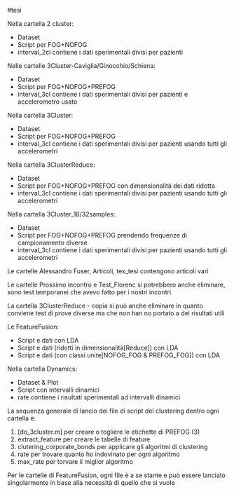 #tesi

Nella cartella 2 cluster:
  - Dataset
  - Script per FOG+NOFOG
  -  interval_2cl contiene i dati sperimentali divisi per pazienti 
  
Nelle cartelle 3Cluster-Caviglia/Ginocchio/Schiena:
  - Dataset
  - Script per FOG+NOFOG+PREFOG
  - interval_3cl contiene i dati sperimentali divisi per pazienti e accelerometro usato
  
Nella cartella 3Cluster:
  - Dataset
  - Script per FOG+NOFOG+PREFOG
  - interval_3cl contiene i dati sperimentali divisi per pazienti usando tutti gli accelerometri
  
Nella cartella 3ClusterReduce:
  - Dataset
  - Script per FOG+NOFOG+PREFOG con dimensionalità dei dati ridotta
  - interval_3cl contiene i dati sperimentali divisi per pazienti usando tutti gli accelerometri
  
Nella cartella 3Cluster_16/32samples:
  - Dataset
  - Script per FOG+NOFOG+PREFOG prendendo frequenze di campionamento diverse
  - interval_3cl contiene i dati sperimentali divisi per pazienti usando tutti gli accelerometri
  
Le cartelle Alessandro Fuser, Articoli, tex_tesi contengono articoli vari

Le cartelle Prossimo incontro e Test_Florenc si potrebbero anche eliminare, sono test temporanei che avevo fatto per i nostri incontri

La cartella 3ClusterReduce - copia si può anche eliminare in quanto conviene test di prove diverse ma che non han no portato a dei risultati utili

Le FeatureFusion:
  - Script e dati con LDA
  - Script e dati (ridotti in dimensionalità[Reduce]) con LDA
  - Script e dati (con classi unite[NOFOG_FOG & PREFOG_FOG]) con LDA
  
Nella cartella Dynamics:
  - Dataset & Plot
  - Script con intervalli dinamici
  - rate contiene i risultati sperimentali ad intervalli dinamici
  
La sequenza generale di lancio dei file di script del clustering dentro ogni cartella è:
  1) [do_3cluster.m] per creare o togliere le etichette di PREFOG (3)
  2) extract_feature per creare le tabelle di feature
  3) clutering_corporate_bonds per applicare gli algoritmi di clustering
  4) rate per trovare quanto ho indovinato per ogni algoritmo
  5) max_rate per torvare il miglior algoritmo
  
Per le cartelle di FeatureFusion, ogni file è a se stante e può essere lanciato singolarmente in base alla necessità di quello che si vuole
